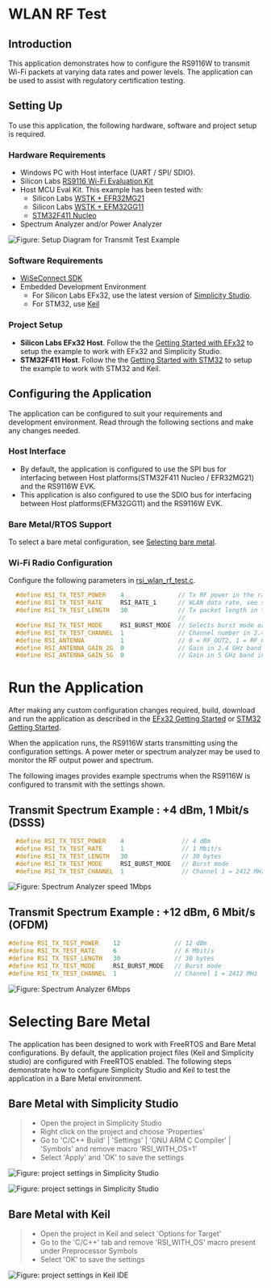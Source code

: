 # WLAN RF Test

## Introduction
This application demonstrates how to configure the RS9116W to transmit Wi-Fi packets at varying data rates and power levels. The application can be used to assist with regulatory certification testing. 

## Setting Up
To use this application, the following hardware, software and project setup is required.

### Hardware Requirements  
- Windows PC with Host interface (UART / SPI/ SDIO).
- Silicon Labs [RS9116 Wi-Fi Evaluation Kit](https://www.silabs.com/development-tools/wireless/wi-fi/rs9116x-sb-evk-development-kit)
- Host MCU Eval Kit. This example has been tested with:
  - Silicon Labs [WSTK + EFR32MG21](https://www.silabs.com/development-tools/wireless/efr32xg21-bluetooth-starter-kit)
  - Silicon Labs [WSTK + EFM32GG11](https://www.silabs.com/development-tools/mcu/32-bit/efm32gg11-starter-kit)
  - [STM32F411 Nucleo](https://st.com/) 
- Spectrum Analyzer and/or Power Analyzer
 
![Figure: Setup Diagram for Transmit Test Example](resources/readme/image217.png)

### Software Requirements
- [WiSeConnect SDK](https://github.com/SiliconLabs/wiseconnect-wifi-bt-sdk/)
- Embedded Development Environment
  - For Silicon Labs EFx32, use the latest version of [Simplicity Studio](https://www.silabs.com/developers/simplicity-studio).
  - For STM32, use [Keil](https://www.keil.com/demo/eval/arm.htm)
	
### Project Setup
- **Silicon Labs EFx32 Host**. Follow the the [Getting Started with EFx32](https://docs.silabs.com/rs9116-wiseconnect/latest/wifibt-wc-getting-started-with-efx32/) to setup the example to work with EFx32 and Simplicity Studio.
- **STM32F411 Host**. Follow the the [Getting Started with STM32](https://docs.silabs.com/rs9116-wiseconnect/latest/wifibt-wc-getting-started-with-stm32/) to setup the example to work with STM32 and Keil.


## Configuring the Application
The application can be configured to suit your requirements and development environment.
Read through the following sections and make any changes needed. 

### Host Interface

* By default, the application is configured to use the SPI bus for interfacing between Host platforms(STM32F411 Nucleo / EFR32MG21) and the RS9116W EVK.
* This application is also configured to use the SDIO bus for interfacing between Host platforms(EFM32GG11) and the RS9116W EVK.

### Bare Metal/RTOS Support
To select a bare metal configuration, see [Selecting bare metal](#selecting-bare-metal).

### Wi-Fi Radio Configuration
Configure the following parameters in [rsi_wlan_rf_test.c](https://github.com/SiliconLabs/wiseconnect-wifi-bt-sdk/tree/master/examples/featured/wlan_rf_test/rsi_wlan_rf_test.c).

```c
  #define RSI_TX_TEST_POWER    4               // Tx RF power in the range [2:18] dBm
  #define RSI_TX_TEST_RATE     RSI_RATE_1      // WLAN data rate, see sapi/include/rsi_wlan_apis.h for details
  #define RSI_TX_TEST_LENGTH   30              // Tx packet length in the range [24:1500] bytes in burst mode, 
                                               //                               [24:260 ] bytes in continuous mode
  #define RSI_TX_TEST_MODE     RSI_BURST_MODE  // Selects burst mode or continuous mode
  #define RSI_TX_TEST_CHANNEL  1               // Channel number in 2.4 or 5 GHz
  #define RSI_ANTENNA          1               // 0 = RF_OUT2, 1 = RF_OUT1
  #define RSI_ANTENNA_GAIN_2G  0               // Gain in 2.4 GHz band in the range [0:10]
  #define RSI_ANTENNA_GAIN_5G  0               // Gain in 5 GHz band in the range [0:10]
```

# Run the Application
After making any custom configuration changes required, build, download and run the application as described in the [EFx32 Getting Started](https://docs.silabs.com/rs9116-wiseconnect/latest/wifibt-wc-getting-started-with-efx32/) or [STM32 Getting Started](https://docs.silabs.com/rs9116-wiseconnect/latest/wifibt-wc-getting-started-with-efx32/). 

When the application runs, the RS9116W starts transmitting using the configuration settings. A power meter or spectrum analyzer may be used to monitor the RF output power and spectrum.

The following images provides example spectrums when the RS9116W is configured to transmit with the settings shown.

## Transmit Spectrum Example : +4 dBm, 1 Mbit/s (DSSS)
```c
  #define RSI_TX_TEST_POWER    4                // 4 dBm
  #define RSI_TX_TEST_RATE     1                // 1 Mbit/s
  #define RSI_TX_TEST_LENGTH   30               // 30 bytes
  #define RSI_TX_TEST_MODE     RSI_BURST_MODE   // Burst mode
  #define RSI_TX_TEST_CHANNEL  1                // Channel 1 = 2412 MHz
```

![Figure: Spectrum Analyzer speed 1Mbps](resources/readme/image218.png)

## Transmit Spectrum Example : +12 dBm, 6 Mbit/s (OFDM)
```c
#define RSI_TX_TEST_POWER    12               // 12 dBm  
#define RSI_TX_TEST_RATE     6                // 6 Mbit/s 
#define RSI_TX_TEST_LENGTH   30               // 30 bytes 
#define RSI_TX_TEST_MODE     RSI_BURST_MODE   // Burst mode 
#define RSI_TX_TEST_CHANNEL  1                // Channel 1 = 2412 MHz
```

![Figure: Spectrum Analyzer 6Mbps](resources/readme/image219.png)

# Selecting Bare Metal
The application has been designed to work with FreeRTOS and Bare Metal configurations. By default, the application project files (Keil and Simplicity studio) are configured with FreeRTOS enabled. The following steps demonstrate how to configure Simplicity Studio and Keil to test the application in a Bare Metal environment.

## Bare Metal with Simplicity Studio
> - Open the project in Simplicity Studio
> - Right click on the project and choose 'Properties'
> - Go to 'C/C++ Build' | 'Settings' | 'GNU ARM C Compiler' | 'Symbols' and remove macro 'RSI_WITH_OS=1'
> - Select 'Apply' and 'OK' to save the settings

![Figure: project settings in Simplicity Studio](resources/readme/image217b.png) 

![Figure: project settings in Simplicity Studio](resources/readme/image217c.png)

## Bare Metal with Keil
> - Open the project in Keil and select 'Options for Target'
> - Go to the 'C/C++' tab and remove 'RSI_WITH_OS' macro present under Preprocessor Symbols
> - Select 'OK' to save the settings
      
![Figure: project settings in Keil IDE](resources/readme/image217a.png) 